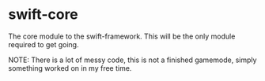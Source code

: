 # swift-core
The core module to the swift-framework. This will be the only module required to get going.

NOTE: There is a lot of messy code, this is not a finished gamemode, simply something worked on in my free time.
